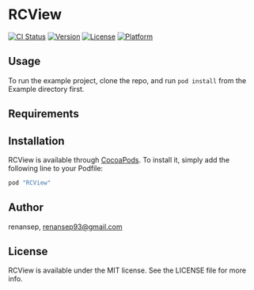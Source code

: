 # RCView

[![CI Status](http://img.shields.io/travis/renansep/RCView.svg?style=flat)](https://travis-ci.org/renansep/RCView)
[![Version](https://img.shields.io/cocoapods/v/RCView.svg?style=flat)](http://cocoapods.org/pods/RCView)
[![License](https://img.shields.io/cocoapods/l/RCView.svg?style=flat)](http://cocoapods.org/pods/RCView)
[![Platform](https://img.shields.io/cocoapods/p/RCView.svg?style=flat)](http://cocoapods.org/pods/RCView)

## Usage

To run the example project, clone the repo, and run `pod install` from the Example directory first.

## Requirements

## Installation

RCView is available through [CocoaPods](http://cocoapods.org). To install
it, simply add the following line to your Podfile:

```ruby
pod "RCView"
```

## Author

renansep, renansep93@gmail.com

## License

RCView is available under the MIT license. See the LICENSE file for more info.
